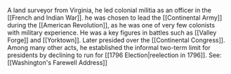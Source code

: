 A land surveyor from Virginia, he led colonial militia as an officer in the [[French and Indian War]]. he was chosen to lead the [[Continental Army]] during the [[American Revolution]], as he was one of very few colonists with military experience. He was a key figures in battles such as [[Valley Forge]] and [[Yorktown]]. Later presided over the [[Continental Congress]]. Among many other acts, he established the informal two-term limit for presidents by declining to run for [[1796 Election|reelection in 1796]]. See: [[Washington's Farewell Address]]
